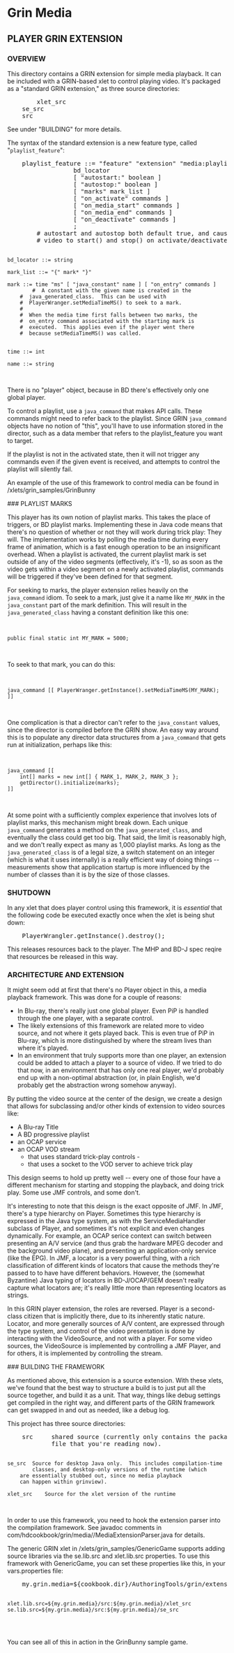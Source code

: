 # Grin Media

## PLAYER GRIN EXTENSION

### OVERVIEW
<p>
This directory contains a GRIN extension for simple media playback.
It can be included with a GRIN-based xlet to control playing video.
It's packaged as a "standard GRIN extension," as three source
directories:
</p>
<pre>
    	xlet_src
	se_src
	src
</pre>
</p><p>
See under "BUILDING" for more details.
</p><p>
The syntax of the standard extension is a new feature type, called
"<code>playlist_feature</code>":
</p><pre>
    playlist_feature ::= "feature" "extension" "media:playlist"
			      bd_locator
				  [ "autostart:" boolean ]
				  [ "autostop:" boolean ]
				  [ "marks" mark_list ]
				  [ "on_activate" commands ]
				  [ "on_media_start" commands ]
				  [ "on_media_end" commands ]
				  [ "on_deactivate" commands ]
			      ;
	    # autostart and autostop both default true, and cause the
	    # video to start() and stop() on activate/deactivate

    bd_locator ::= string

    mark_list ::= "{" mark* "}"

    mark ::= time "ms" [ "java_constant" name ] [ "on_entry" commands ]
    	    #  A constant with the given name is created in the 
	    #  java_generated_class.  This can be used with 
	    #  PlayerWranger.setMediaTimeMS() to seek to a mark.
	    #
	    #  When the media time first falls between two marks, the 
	    #  on_entry command associated with the starting mark is 
	    #  executed.  This applies even if the player went there
	    #  because setMediaTimeMS() was called.


    time ::= int

    name ::= string
</pre>
<p>
There is no "player" object, because in BD there's effectively
only one global player.
</p><p>
To control a playlist, use a <code>java_command</code> that makes API calls.
These commands might need to refer back to the playlist.  Since
GRIN <code>java_command</code> objects have no notion of "this", you'll have
to use information stored in the director, such as a data member
that refers to the playlist_feature you want to target.
</p><p>
If the playlist is not in the activated state, then it will not
trigger any commands even if the given event is received, and attempts
to control the playlist will silently fail.
</p><p>
An example of the use of this framework to control media can be
found in <hdcookbook>/xlets/grin_samples/GrinBunny
</p>
### PLAYLIST MARKS
<p>
This player has its own notion of playlist marks.  This takes the
place of triggers, or BD playlist marks.  Implementing these in Java
code means that there's no question of whether or not they will work
during trick play:  They will.  The implementation works by polling 
the media time during every frame of animation, which is a fast enough
operation to be an insignificant overhead.  When a playlist is activated,
the current playlist mark is set outside of any of the video segments
(effectively, it's -1), so as soon as the video gets within a video segment
on a newly activated playlist, commands will be triggered if they've been
defined for that segment.
<p></p>
For seeking to marks, the player extension relies heavily on the
<code>java_command</code> idiom.  To seek to a mark, just give it a name
like <code>MY_MARK</code> in the <code>java_constant</code> part of the 
mark definition.  
This will result in the <code>java_generated_class</code> having a constant 
definition like this one:
</p>
<pre>

    public final static int MY_MARK = 5000;

</pre>
<p>
To seek to that mark, you can do this:
</p>
<pre>

    java_command [[ PlayerWranger.getInstance().setMediaTimeMS(MY_MARK); ]]

</pre>
<p>
One complication is that a director can't refer to the <code>java_constant</code> 
values, since the director is compiled before the GRIN show.  An easy way around 
this is to populate any director data structures from a <code>java_command</code>
that gets run at initialization, perhaps like this:
<pre>

	java_command [[
	    int[] marks = new int[] { MARK_1, MARK_2, MARK_3 };
	    getDirector().initialize(marks);
	]]

</pre>
</p>
<p>
At some point with a sufficiently complex experience that involves lots
of playlist marks, this mechanism might break down.  Each unique 
<code>java_command</code> generates a method on the 
<code>java_generated_class</code>, and eventually the class could
get too big.  That said, the limit is reasonably high, and we don't really
expect as many as 1,000 playlist marks.  As long as the
<code>java_generated_class</code>
is of a legal size, a switch statement on an integer (which is what it uses
internally) is a really efficient way of doing things -- measurements show
that application startup is more influenced by the number of classes than it is
by the size of those classes.
</p>

### SHUTDOWN
<p>
In any xlet that does player control using this framework, it is
<i>essential</i> that the following code be executed exactly
once when the xlet is being shut down:
</p>
<pre>
    PlayerWrangler.getInstance().destroy();
</pre>
<p>
This releases resources back to the player.  The MHP and BD-J
spec reqire that resources be released in this way.
</p>

### ARCHITECTURE AND EXTENSION
<p>
It might seem odd at first that there's no Player object in this,
a media playback framework.  This was done for a couple of reasons:
</p>
<ul>
 <li>  In Blu-ray, there's really just one global player.  Even PiP
       is handled through the one player, with a separate control.

 <li>  The likely extensions of this framework are related more to
       video source, and not where it gets played back.  This is
       even true of PiP in Blu-ray, which is more distinguished by
       where the stream lives than where it's played.

 <li>  In an environment that truly supports more than one player, 
       an extension could be added to attach a player to a source of
       video.  If we tried to do that now, in an environment that has
       only one real player, we'd probably end up with a non-optimal
       abstraction (or, in plain English, we'd probably get the abstraction
       wrong somehow anyway).
</ul><p>
By putting the video source at the center of the design, we
create a design that allows for subclassing and/or other kinds of
extension to video sources like:
</p><ul>
 <li>  A Blu-ray Title
 <li>  A BD progressive playlist
 <li>  an OCAP service
 <li>  an OCAP VOD stream  <ul>
       <li> that uses standard trick-play controls
       -<li>that uses a socket to the VOD server to achieve trick play
       </ul>
</ul><p>
This design seems to hold up pretty well -- every one of those four
have a different mechanism for starting and stopping the playback,
and doing trick play.  Some use JMF controls, and some don't.
</p><p>
It's interesting to note that this deisgn is the exact opposite of
JMF.  In JMF, there's a type hierarchy on Player.  Sometimes this
type hierarchy is expressed in the Java type system, as with the 
ServiceMediaHandler subclass of Player, and sometimes it's not explicit 
and even changes dynamically.  For example, an OCAP serice context
can switch between presenting an A/V service (and thus grab the
hardware MPEG decoder and the background video plane), and presenting
an application-only service (like the EPG).  In JMF, a locator is
a very powerful thing, with a rich classification of different
kinds of locators that cause the methods they're passed to to have
have different behaviors.  However, the (somewhat Byzantine) Java typing
of locators in BD-J/OCAP/GEM doesn't really capture what locators are;
it's really little more than representing locators as strings.
</p><p>
In this GRIN player extension, the roles are reversed.  Player
is a second-class citizen that is implicitly there, due to its inherently 
static nature.  Locator, and more generally sources of A/V content, are
expressed through the type system, and control of the video presentation
is done by interacting with the VideoSource, and not with a player.  For
some video sources, the VideoSource is implemented by controlling a
JMF Player, and for others, it is implemented by controlling the stream.
</p><p>
### BUILDING THE FRAMEWORK
<p>
As mentioned above, this extension is a source extension.  With these
xlets, we've found that the best way to structure a build is to
just put all the source together, and build it as a unit.  That way,
things like debug settings get compiled in the right way, and different
parts of the GRIN framework can get swapped in and out as needed, like
a debug log.
</p><p>
This project has three source directories:
</p>
<pre>
    src		shared source (currently only contains the package.html
    		file that you're reading now).

    se_src	Source for desktop Java only.  This includes compilation-time
    		classes, and desktop-only versions of the runtime (which
		are essentially stubbed out, since no media playback
		can happen within grinview).

    xlet_src	Source for the xlet version of the runtime
</pre>
<p>
In order to use this framework, you need to hook the extension parser
into the compilation framework.  See javadoc comments in
com/hdcookbook/grin/media//MediaExtensionParser.java for details.
</p><p>
The generic GRIN xlet in <cookbook>/xlets/grin_samples/GenericGame
supports adding source libraries via the se.lib.src and xlet.lib.src
properties.  To use this framework with GenericGame, you can set
these properties like this, in your vars.properties file:
</p><pre>
    my.grin.media=${cookbook.dir}/AuthoringTools/grin/extensions/media

    xlet.lib.src=${my.grin.media}/src:${my.grin.media}/xlet_src
    se.lib.src=${my.grin.media}/src:${my.grin.media}/se_src
</pre><p>
You can see all of this in action in the GrinBunny sample game.
</p>
